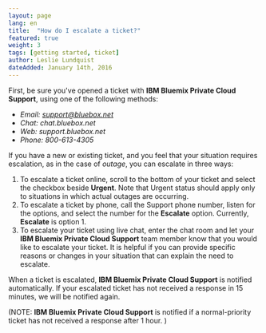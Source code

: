 ```yaml
---
layout: page
lang: en
title:  "How do I escalate a ticket?"
featured: true
weight: 3
tags: [getting started, ticket]
author: Leslie Lundquist
dateAdded: January 14th, 2016
---
```


First, be sure you've opened a ticket with **IBM Bluemix Private Cloud Support**, using one of the following methods:

 - *Email: support@bluebox.net*
 - *Chat: chat.bluebox.net*
 - *Web: support.bluebox.net*
 - *Phone: 800-613-4305*

If you have a new or existing ticket, and you feel that your situation requires escalation, as in the case of _outage_, you can escalate in three ways:

1. To escalate a ticket online, scroll to the bottom of your ticket and select the checkbox beside **Urgent**. Note that Urgent status should apply only to situations in which actual outages are occurring.
2. To escalate a ticket by phone, call the Support phone number, listen for the options, and select the number for the **Escalate** option. Currently, **Escalate** is option 1.
3. To escalate your ticket using live chat, enter the chat room and let your **IBM Bluemix Private Cloud Support** team member know that you would like to escalate your ticket. It is helpful if you can provide specific reasons or changes in your situation that can explain the need to escalate.

When a ticket is escalated, **IBM Bluemix Private Cloud Support** is notified automatically. If your escalated ticket has not received a response in 15 minutes, we will be notified again.

(NOTE: **IBM Bluemix Private Cloud Support** is notified if a normal-priority ticket has not received a response after 1 hour. )
